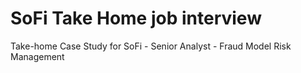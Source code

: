 # SoFi Take Home job interview
Take-home Case Study for SoFi - Senior Analyst - Fraud Model Risk Management

